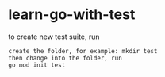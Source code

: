 # learn-go-with-test

to create new test suite, run
```
create the folder, for example: mkdir test
then change into the folder, run
go mod init test
```


